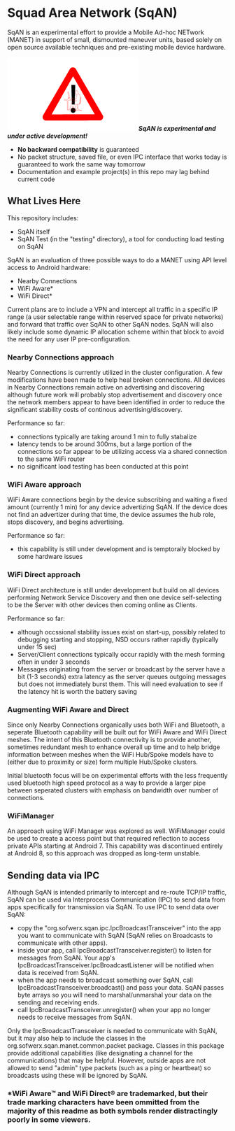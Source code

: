 # Squad Area Network (SqAN)

SqAN is an experimental effort to provide a Mobile Ad-hoc NETwork (MANET) in support of small, dismounted maneuver units, based solely on open source available techniques and pre-existing mobile device hardware.

![WARNING! ](art/caution_geek.png "WARNING! ")_**SqAN is experimental and under active development!**_

* **No backward compatibility** is guaranteed
* No packet structure, saved file, or even IPC interface that works today is guaranteed to work the same way tomorrow
* Documentation and example project(s) in this repo may lag behind current code

## What Lives Here

This repository includes:

- SqAN itself
- SqAN Test (in the "testing" directory), a tool for conducting load testing on SqAN

SqAN is an evaluation of three possible ways to do a MANET using API level access to Android hardware:

- Nearby Connections
- WiFi Aware*
- WiFi Direct*

Current plans are to include a VPN and intercept all traffic in a specific IP range (a user selectable range within
reserved space for private networks) and forward that traffic over SqAN to other SqAN nodes. SqAN will also likely
include some dynamic IP allocation scheme within that block to avoid the need for any user IP pre-configuration.

### Nearby Connections approach

Nearby Connections is currently utilized in the cluster configuration. A few modifications have been made to help heal broken connections. All devices in Nearby Connections remain active on advertising and discovering although future work will probably stop advertisement and discovery once the network members appear to have been identified in order to reduce the significant stability costs of continous advertising/discovery.

Performance so far:
 - connections typically are taking around 1 min to fully stabalize
 - latency tends to be around 300ms, but a large portion of the connections so far appear to be utilizing access via a shared connection to the same WiFi router
 - no significant load testing has been conducted at this point

### WiFi Aware approach

WiFi Aware connections begin by the device subscribing and waiting a fixed amount (currently 1 min) for any device advertizing SqAN. If the device does not find an advertizer during that time, the device assumes the hub role, stops discovery, and begins advertising.

Performance so far:
 - this capability is still under development and is temptoraily blocked by some hardware issues

### WiFi Direct approach

WiFi Direct architecture is still under development but build on all devices performing Network Service Discovery and then one device self-selecting to be the Server with other devices then coming online as Clients.

Performance so far:
 - although occssional stability issues exist on start-up, possibly related to debugging starting and stopping, NSD occurs rather rapidly (typically under 15 sec)
 - Server/Client connections typically occur rapidly with the mesh forming often in under 3 seconds
 - Messages originating from the server or broadcast by the server have a bit (1-3 seconds) extra latency as the server queues outgoing messages but does not immediately burst them. This will need evaluation to see if the latency hit is worth the battery saving

### Augmenting WiFi Aware and Direct

Since only Nearby Connections organically uses both WiFi and Bluetooth, a seperate Bluetooth capability will be built out for WiFi Aware and WiFi Direct meshes. The intent of this Bluetooth connectivity is to provide another, sometimes redundant mesh to enhance overall up time and to help bridge information between meshes when the WiFi Hub/Spoke models have to (either due to proximity or size) form multiple Hub/Spoke clusters.

Initial bluetooth focus will be on experimental efforts with the less frequently used bluetooth high speed protocol as a way to provide a larger pipe between seperated clusters with emphasis on bandwidth over number of connections.

### WiFiManager

An approach using WiFi Manager was explored as well. WiFiManager could be used to create a access point but that required reflection to access private APIs starting at Android 7. This capability was discontinued entirely at Android 8, so this approach was dropped as long-term unstable.

## Sending data via IPC

Although SqAN is intended primarily to intercept and re-route TCP/IP traffic, SqAN can be used via Interprocess Communication (IPC) to send data from apps specifically for transmission via SqAN. To use IPC to send data over SqAN:
 - copy the "org.sofwerx.sqan.ipc.IpcBroadcastTransceiver" into the app you want to communicate with SqAN (SqAN relies on Broadcasts to communicate with other apps).
 - inside your app, call IpcBroadcastTransceiver.register() to listen for messages from SqAN. Your app's IpcBroadcastTransceiver.IpcBroadcastListener will be notified when data is received from SqAN.
 - when the app needs to broadcast something over SqAN, call IpcBroadcastTransceiver.broadcast() and pass your data. SqAN passes byte arrays so you will need to marshal/unmarshal your data on the sending and receiving ends.
 - call IpcBroadcastTransceiver.unregister() when your app no longer needs to receive messages from SqAN.

 Only the IpcBroadcastTransceiver is needed to communicate with SqAN, but it may also help to include the classes in the org.sofwerx.sqan.manet.common.packet package. Classes in this package provide additional capabilities (like designating a channel for the communications) that may be helpful. However, outside apps are not allowed to send "admin" type packets (such as a ping or heartbeat) so broadcasts using these will be ignored by SqAN.

 ### *WiFi Aware™ and WiFi Direct® are trademarked, but their trade marking characters have been ommitted from the majority of this readme as both symbols render distractingly poorly in some viewers.

